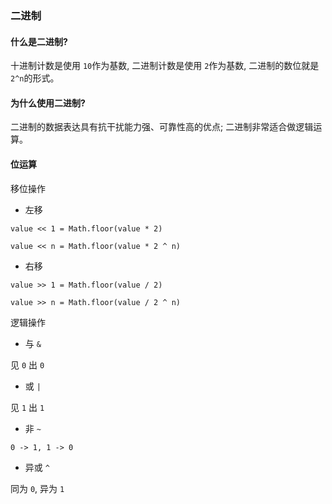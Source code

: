 ### 二进制

#### 什么是二进制?

十进制计数是使用 `10`作为基数, 二进制计数是使用 `2`作为基数, 二进制的数位就是 `2^n`的形式。

#### 为什么使用二进制?

二进制的数据表达具有抗干扰能力强、可靠性高的优点; 二进制非常适合做逻辑运算。

#### 位运算

移位操作

- 左移

```
value << 1 = Math.floor(value * 2)

value << n = Math.floor(value * 2 ^ n)
```

- 右移

```
value >> 1 = Math.floor(value / 2)

value >> n = Math.floor(value / 2 ^ n)
```

逻辑操作

- 与 `&`

见 `0` 出 `0`

- 或 `|`

见 `1` 出 `1`

- 非 `~`

`0 -> 1, 1 -> 0`

- 异或 `^`

同为 `0`, 异为 `1`
